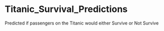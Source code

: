 # Titanic_Survival_Predictions
Predicted if passengers on the Titanic would either Survive or Not Survive

